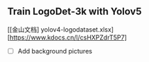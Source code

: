 ## Train LogoDet-3k with Yolov5 

[[金山文档] yolov4-logodataset.xlsx][https://www.kdocs.cn/l/csHXPZdrT5P7]

- [ ] Add background pictures 

  
